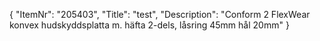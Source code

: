 {
  "ItemNr": "205403",
  "Title": "test",
  "Description": "Conform 2 FlexWear konvex hudskyddsplatta m. häfta 2-dels, låsring 45mm hål 20mm"
}